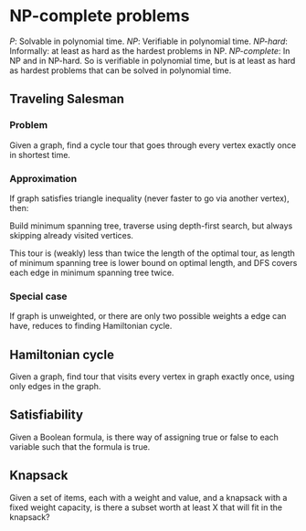 # NP-complete problems

*P*: Solvable in polynomial time.
*NP*: Verifiable in polynomial time.
*NP-hard*: Informally: at least as hard as the hardest problems in NP.
*NP-complete*: In NP and in NP-hard. So is verifiable in polynomial time, but is at least as hard as hardest problems that can be solved in polynomial time.

## Traveling Salesman

### Problem
Given a graph, find a cycle tour that goes through every vertex exactly once in shortest time.

### Approximation

If graph satisfies triangle inequality (never faster to go via another vertex), then:

Build minimum spanning tree, traverse using depth-first search, but always skipping already visited vertices.

This tour is (weakly) less than twice the length of the optimal tour, as length of minimum spanning tree is lower bound on optimal length, and DFS covers each edge in minimum spanning tree twice.

### Special case
If graph is unweighted, or there are only two possible weights a edge can have, reduces to finding Hamiltonian cycle.

## Hamiltonian cycle

Given a graph, find tour that visits every vertex in graph exactly once, using only edges in the graph.

## Satisfiability

Given a Boolean formula, is there way of assigning true or false to each variable such that the formula is true.

## Knapsack

Given a set of items, each with a weight and value, and a knapsack with a fixed weight capacity, is there a subset worth at least X that will fit in the knapsack?
